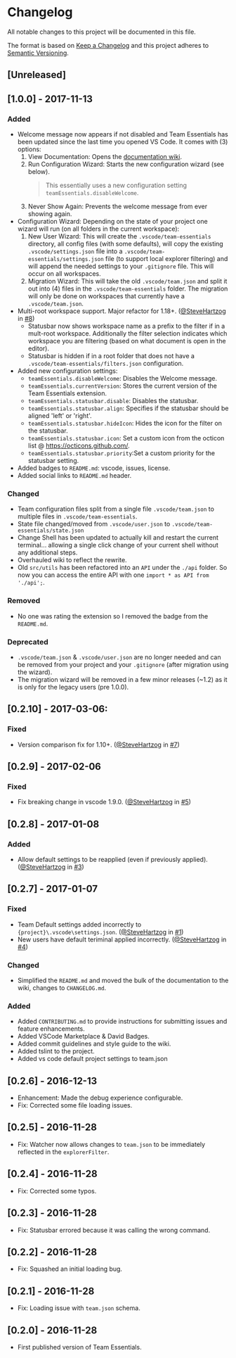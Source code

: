 # Changelog
All notable changes to this project will be documented in this file.

The format is based on [Keep a Changelog](http://keepachangelog.com/en/1.0.0/)
and this project adheres to [Semantic Versioning](http://semver.org/spec/v2.0.0.html).

## [Unreleased]
## [1.0.0] - 2017-11-13
### Added
  - Welcome message now appears if not disabled and Team Essentials has been updated since the last time you opened VS Code. It comes with (3) options:
    1. View Documentation: Opens the [documentation wiki](https://github.com/SteveHartzog/team-essentials/wiki).
    2. Run Configuration Wizard: Starts the new configuration wizard (see below).
       > This essentially uses a new configuration setting `teamEssentials.disableWelcome`.
    3. Never Show Again: Prevents the welcome message from ever showing again.
  - Configuration Wizard: Depending on the state of your project one wizard will run (on all folders in the current workspace):
    1. New User Wizard: This will create the `.vscode/team-essentials` directory, all config files (with some defaults), will copy the existing `.vscode/settings.json` file into a `.vscode/team-essentials/settings.json` file (to support local explorer filtering) and will append the needed settings to your `.gitignore` file. This will occur on all workspaces.
    2. Migration Wizard: This will take the old `.vscode/team.json` and split it out into (4) files in the `.vscode/team-essentials` folder. The migration will only be done on workspaces that currently have a `.vscode/team.json`.
  - Multi-root workspace support. Major refactor for 1.18+. ([@SteveHartzog](https://github.com/stevehartzog) in [#8](https://github.com/SteveHartzog/team-essentials/issues/8))
    * Statusbar now shows workspace name as a prefix to the filter if in a mult-root workspace. Additionally the filter selection indicates which workspace you are filtering (based on what document is open in the editor).
    * Statusbar is hidden if in a root folder that does not have a `.vscode/team-essentials/filters.json` configuration.
  - Added new configuration settings:
    * `teamEssentials.disableWelcome`: Disables the Welcome message.
    * `teamEssentials.currentVersion`: Stores the current version of the Team Essentials extension.
    * `teamEssentials.statusbar.disable`: Disables the statusbar.
    * `teamEssentials.statusbar.align`: Specifies if the statusbar should be aligned 'left' or 'right'.
    * `teamEssentials.statusbar.hideIcon`: Hides the icon for the filter on the statusbar.
    * `teamEssentials.statusbar.icon`: Set a custom icon from the octicon list @ https://octicons.github.com/.
    * `teamEssentials.statusbar.priority`:Set a custom priority for the statusbar setting.
  - Added badges to `README.md`: vscode, issues, license.
  - Added social links to `README.md` header.

### Changed
  - Team configuration files split from a single file `.vscode/team.json` to multiple files in `.vscode/team-essentials`.
  - State file changed/moved from `.vscode/user.json` to `.vscode/team-essentials/state.json`
  - Change Shell has been updated to actually kill and restart the current terminal... allowing a single click change of your current shell without any additional steps.
  - Overhauled wiki to reflect the rewrite.
  - Old `src/utils` has been refactored into an `API` under the `./api` folder. So now you can access the entire API with one `import * as API from './api';`.

### Removed
  - No one was rating the extension so I removed the badge from the `README.md`.

### Deprecated
  - `.vscode/team.json` & `.vscode/user.json` are no longer needed and can be removed from your project and your `.gitignore` (after migration using the wizard).
  - The migration wizard will be removed in a few minor releases (~1.2) as it is only for the legacy users (pre 1.0.0).

## [0.2.10] - 2017-03-06:
### Fixed
  - Version comparison fix for 1.10+. ([@SteveHartzog](https://github.com/stevehartzog) in [#7](https://github.com/SteveHartzog/team-essentials/issues/7))

## [0.2.9] - 2017-02-06
### Fixed
  - Fix breaking change in vscode 1.9.0.  ([@SteveHartzog](https://github.com/stevehartzog) in [#5](https://github.com/SteveHartzog/team-essentials/issues/5))

## [0.2.8] - 2017-01-08
### Added
  - Allow default settings to be reapplied (even if previously applied). ([@SteveHartzog](https://github.com/stevehartzog) in [#3](https://github.com/SteveHartzog/team-essentials/issues/3))

## [0.2.7] - 2017-01-07
### Fixed
  - Team Default settings added incorrectly to `{project}\.vscode\settings.json`. ([@SteveHartzog](https://github.com/stevehartzog) in [#1](https://github.com/SteveHartzog/team-essentials/issues/1))
  - New users have default teriminal applied incorrectly. ([@SteveHartzog](https://github.com/stevehartzog) in [#4](https://github.com/SteveHartzog/team-essentials/issues/4))

### Changed
  - Simplified the `README.md` and moved the bulk of the documentation to the wiki, changes to `CHANGELOG.md`.

### Added
  - Added `CONTRIBUTING.md` to provide instructions for submitting issues and feature enhancements.
  - Added VSCode Marketplace & David Badges.
  - Added commit guidelines and style guide to the wiki.
  - Added tslint to the project.
  - Added vs code default project settings to team.json

## [0.2.6] - 2016-12-13
  - Enhancement: Made the debug experience configurable.
  - Fix: Corrected some file loading issues.

## [0.2.5] - 2016-11-28
  - Fix: Watcher now allows changes to `team.json` to be immediately reflected in the `explorerFilter`.

## [0.2.4] - 2016-11-28
  - Fix: Corrected some typos.

## [0.2.3] - 2016-11-28
  - Fix: Statusbar errored because it was calling the wrong command.

## [0.2.2] - 2016-11-28
  - Fix: Squashed an initial loading bug.

## [0.2.1] - 2016-11-28
  - Fix: Loading issue with `team.json` schema.

## [0.2.0] - 2016-11-28
  - First published version of Team Essentials.

